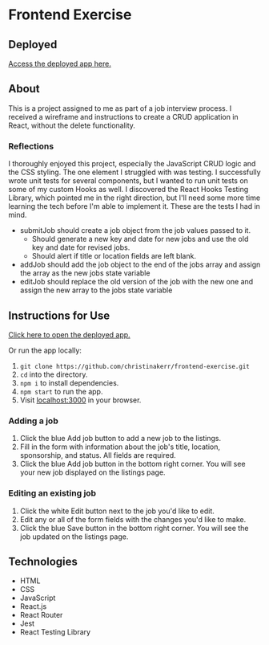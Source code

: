 # Frontend Exercise

## Deployed

[Access the deployed app here.](https://christinakerr.github.io/frontend-exercise/)

## About

This is a project assigned to me as part of a job interview process. I received a wireframe and instructions to create a CRUD application in React, without the delete functionality.

### Reflections

I thoroughly enjoyed this project, especially the JavaScript CRUD logic and the CSS styling. The one element I struggled with was testing. I successfully wrote unit tests for several components, but I wanted to run unit tests on some of my custom Hooks as well. I discovered the React Hooks Testing Library, which pointed me in the right direction, but I'll need some more time learning the tech before I'm able to implement it. These are the tests I had in mind.

* submitJob should create a job object from the job values passed to it. 
    * Should generate a new key and date for new jobs and use the old key and date for revised jobs.
    * Should alert if title or location fields are left blank.
* addJob should add the job object to the end of the jobs array and assign the array as the new jobs state variable
* editJob should replace the old version of the job with the new one and assign the new array to the jobs state variable

## Instructions for Use

[Click here to open the deployed app.](https://christinakerr.github.io/frontend-exercise/)

Or run the app locally:

1. `git clone https://github.com/christinakerr/frontend-exercise.git`
2. `cd` into the directory.
3. `npm i` to install dependencies.
4. `npm start` to run the app.
5. Visit [localhost:3000](localhost:3000/) in your browser.

### Adding a job

1. Click the blue Add job button to add a new job to the listings.
2. Fill in the form with information about the job's title, location, sponsorship, and status. All fields are required.
3. Click the blue Add job button in the bottom right corner. You will see your new job displayed on the listings page.

### Editing an existing job

1. Click the white Edit button next to the job you'd like to edit.
2. Edit any or all of the form fields with the changes you'd like to make.
3. Click the blue Save button in the bottom right corner. You will see the job updated on the listings page.

## Technologies

* HTML
* CSS
* JavaScript
* React.js
* React Router
* Jest
* React Testing Library